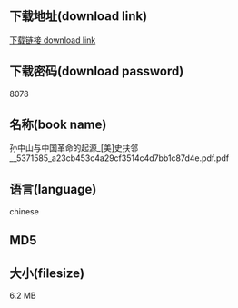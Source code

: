 ## 下载地址(download link)
[下载链接 download link](https://tutu365.netlify.app/?s=%E5%AD%99%E4%B8%AD%E5%B1%B1%E4%B8%8E%E4%B8%AD%E5%9B%BD%E9%9D%A9%E5%91%BD%E7%9A%84%E8%B5%B7%E6%BA%90_%5B%E7%BE%8E%5D%E5%8F%B2%E6%89%B6%E9%82%BB__5371585_a23cb453c4a29cf3514c4d7bb1c87d4e.pdf)

## 下载密码(download password)
8078

## 名称(book name)
孙中山与中国革命的起源_[美]史扶邻__5371585_a23cb453c4a29cf3514c4d7bb1c87d4e.pdf.pdf

## 语言(language)
chinese

## MD5


## 大小(filesize)
6.2 MB
